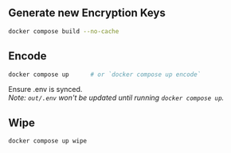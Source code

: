 ## Generate new Encryption Keys

```bash
docker compose build --no-cache
```

## Encode

```bash
docker compose up      # or `docker compose up encode`
```

Ensure .env is synced.  
_Note: `out/.env` won't be updated until running `docker compose up`._

## Wipe

```bash
docker compose up wipe
```
